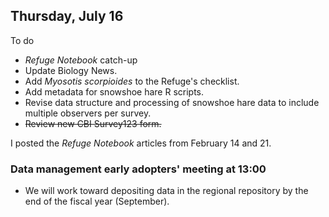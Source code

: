 
## Thursday, July 16

To do

* *Refuge Notebook* catch-up
* Update Biology News.
* Add *Myosotis scorpioides* to the Refuge's checklist.
* Add metadata for snowshoe hare R scripts.
* Revise data structure and processing of snowshoe hare data to include multiple observers per survey.
* ~~Review new CBI Survey123 form.~~

I posted the *Refuge Notebook* articles from February 14 and 21.

### Data management early adopters' meeting at 13:00

* We will work toward depositing data in the regional repository by the end of the fiscal year (September).
